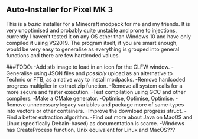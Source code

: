 ## Auto-Installer for Pixel MK 3

This is a _basic_ installer for a Minecraft modpack for me and my friends.
It is very unoptimised and probably quite unstable and prone to injections, currently I haven't tested it on any OS other than Windows 10 and have only compiled it using VS2019.
The program itself, if you are smart enough, would be very easy to generalise as everything is grouped into general functions and there are few hardcoded values.

###TODO:
	-Add stb image to load in an icon for the GLFW window.
	-Generalise using JSON files and _possibly_ upload as an alternative to Technic or FTB, as a native way to install modpacks.
		-Remove hardcoded progress multiplier in extract zip function.
	-Remove all system calls for a more secure and faster execution.
	-Test compilation using GCC and other compilers.
	-Make a CMake generator.
	-Optimise, Optimise, Optimise.
	-Remove unnecessary legacy variables and package more of same-types into vectors or other containers.
	-Improve the download progress struct.
	-Find a better extraction algorithm.
	-Find out more about Java on MacOS and Linux (specifically Debain-based) as documentation is scarce.
	-Windows has CreateProcess function, Unix equivalent for Linux and MacOS???
 
